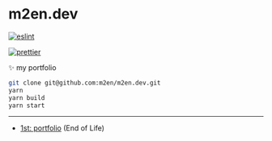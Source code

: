 # m2en.dev

[![eslint](https://github.com/m2en/m2en.dev/actions/workflows/eslint.yml/badge.svg)](https://github.com/m2en/m2en.dev/actions/workflows/eslint.yml)

[![prettier](https://github.com/m2en/m2en.dev/actions/workflows/prettier.yml/badge.svg)](https://github.com/m2en/m2en.dev/actions/workflows/prettier.yml)

✨ my portfolio

```sh 
git clone git@github.com:m2en/m2en.dev.git
yarn 
yarn build
yarn start
```

----

- [1st: portfolio](https://github.com/m2en/merunno.dev/) (End of Life)
